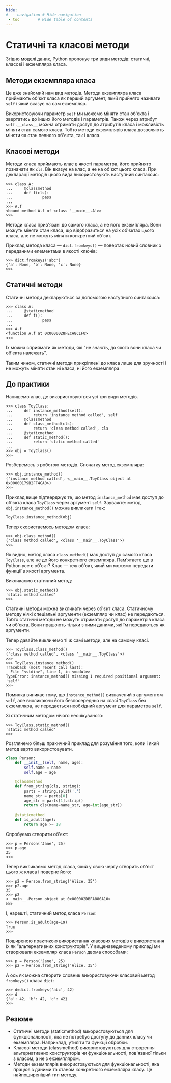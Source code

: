 ```yaml
---
hide:
#  - navigation # Hide navigation
 - toc        # Hide table of contents
---
```


# Статичні та класові методи

Згідно [моделі даних](https://docs.python.org/3.6/), 
Python пропонує три види методів: 
статичні, класові і екземпляра класа. 

## Методи екземпляра класа

Це вже знайомий нам вид методів. 
Методи екземпляра класа приймають об'єкт класа як перший аргумент, 
який прийнято називати `self` і який вказує на сам екземпляр. 

Використовуючи параметр `self` ми можемо міняти стан об'єкта і звертатись до інших його методів 
і параметрів. 
Також через атрибут `self.__class__` можна отримати доступ до атрибутів класа 
і можливість міняти стан самого класа. 
Тобто методи екземплярів класа дозволяють міняти як стан певного об'єкта, так і класа. 
	
## Класові методи

Методи класа приймають клас в якості параметра, 
його прийнято позначати як `cls`. 
Він вказує на клас, а не на об'єкт цього класа. 
При декларації методів цього вида використовують наступний синтаксис: 

	>>> class A:
	...     @classmethod
	...     def f(cls):
	...             pass
	...
	>>> A.f
	<bound method A.f of <class '__main__.A'>>
	>>>

Методи класа прив'язані до самого класа, а не його екземпляра. 
Вони можуть міняти стан класа, що відобразиться на усіх об'єктах цього класа, 
але не можуть міняти конкретний об`єкт. 

Приклад метода класа — `dict.fromkeys()` — повертає новий словник з переданими елементами 
в якості ключів: 

	>>> dict.fromkeys('abc')
	{'a': None, 'b': None, 'c': None}
	>>>
	
## Статичні методи

Статичні методи декларуються за допомогою наступного синтаксиса: 

	>>> class A:
	...     @staticmethod
	...     def f():
	...             pass
	...
	>>> A.f
	<function A.f at 0x0000028FECA8C1F0>
	>>>

Їх можна сприймати як методи, які "не знають, до якого вони класа чи об'єкта належать". 

Таким чином, статичні методи прикріплені до класа лише для зручності 
і не можуть міняти стан ні класа, ні його екземпляра. 

## До практики

Напишемо клас, де використовуються усі три види методів. 

	>>> class ToyClass:
	...     def instance_method(self):
	...         return 'instance method called', self
	...     @classmethod
	...     def class_method(cls):
	...         return 'class method called', cls
	...     @staticmethod
	...     def static_method():
	...         return 'static method called'
	...
	>>> obj = ToyClass()
	>>>

Розберемось з роботою методів. 
Спочатку метод екземпляра: 
	
	>>> obj.instance_method()
	('instance method called', <__main__.ToyClass object at 0x00000179B2FF4CA0>)
	>>>
	
Приклад вище підтверджує те, 
що метод `instance_method` має доступ до об'єкта класа `ToyClass` 
через аргумент `self`. 
Зауважте: метод `obj.instance_method()` можна викликати і так: 

	ToyClass.instance_method(obj)

Тепер скористаємось методом класа: 

	>>> obj.class_method()
	('class method called', <class '__main__.ToyClass'>)
	>>>

Як видно, 
метод класа `class_method()` має доступ до самого класа `ToyClass`, 
але не до його конкретного екземпляра. 
Пам'ятаєте що в Python усе є об'єкт? 
Клас — теж об'єкт, 
який ми можемо передати функції в якості аргумента. 

Викликаємо статичний метод: 

	>>> obj.static_method()
	'static method called'
	>>>

Статичні методи можна викликати через об'єкт класа. 
Статичному методу ніякі спеціальні аргументи (екземпляр чи клас) не передаються. 
Тобто статичні методи не можуть отримати доступ до параметрів класа чи об'єкта. 
Вони працюють тільки з тими даними, які їм передаються як аргументи. 

Тепер давайте викличемо ті ж самі методи, але на самому класі.

	>>> ToyClass.class_method()
	('class method called', <class '__main__.ToyClass'>)
	>>>
	>>> ToyClass.instance_method()
	Traceback (most recent call last):
	  File "<stdin>", line 1, in <module>
	TypeError: instance_method() missing 1 required positional argument: 'self'
	>>>

Помилка виникає тому, що `instance_method()` визначений з аргументом `self`, але викликаючи його безпосередньо на класі `ToyClass` без екземпляра, не передається необхідний аргумент для параметра `self`. 

Зі статичним методом нічого неочікуваного: 

	>>> ToyClass.static_method()
	'static method called'
	>>>

Розглянемо більш пракичний приклад для розуміння того, 
коли і який метод варто використовувати. 

```python
class Person:
	def __init__(self, name, age):
		self.name = name
		self.age = age

	@classmethod
	def from_string(cls, string):
		parts = string.split(',')
		name_str = parts[0]
		age_str = parts[1].strip()
		return cls(name=name_str, age=int(age_str))
		
	@staticmethod
	def is_adult(age):
		return age >= 18
```

Спробуємо створити об'єкт:

	>>> p = Person('Jane', 25)
	>>> p.age
	25
	>>>

Тепер викликаємо метод класа, який у свою чергу створить об'єкт цього ж класа і поверне його:

	>>> p2 = Person.from_string('Alice, 35')
	>>> p2.age
	35
	>>> p2
	<__main__.Person object at 0x000002DBFA880A10>
	>>>

І, нарешті, статичний метод класа `Person`: 

	>>> Person.is_adult(age=19)
	True
	>>>

Поширеною практикою використання класових методів є використання їх як "альтернативних конструкторів". 
У вищенаведеному прикладі ми створювали екземпляр класа `Person` двома способами:

	>>> p = Person('Jane', 25)
	>>> p2 = Person.from_string('Alice, 35')

А ось як можна створити словник використовуючи класовий метод `fromkeys()` класа `dict`:

	>>> d=dict.fromkeys('abc', 42)
	>>> d
	{'a': 42, 'b': 42, 'c': 42}
	>>>


## Резюме

- Статичні методи (staticmethod) використовуються для функціональності, яка не потребує доступу до данних класу чи екземпляра. Наприклад, утиліти та функції обробки.
- Класові методи (classmethod) використовуються для створення альтернативних конструкторів чи функціональності, пов'язаної тільки з класом, а не з екземпляром.
- Методи екземплярів використовуються для функціональності, яка працює з даними та станом конкретного екземпляра класу. Це найпоширеніший тип методу.
